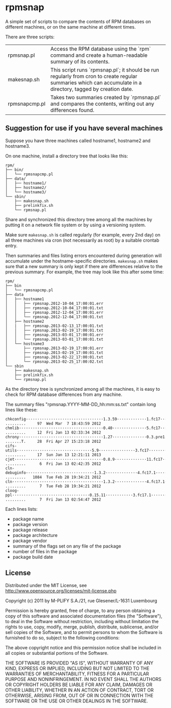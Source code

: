 rpmsnap
=======

A simple set of scripts to compare the contents of RPM databases on different machines, or 
on the same machine at different times.

There are three scripts:

<table>

<tr>
<td>rpmsnap.pl</td>
<td>Access the RPM database using the `rpm` command and create a human-readable summary of its contents.</td>
</tr>

<tr>
<td>makesnap.sh</td>
<td>This script runs `rpmsnap.pl`; it should be run regularly from cron to create regular summaries which can 
accumulate in a directory, tagged by creation date.</td>
</tr>

<tr>
<td>rpmsnapcmp.pl</td>
<td>Takes two summaries created by `rpmsnap.pl` and compares the contents, writing out any differences found.</td>
</tr>

</table>

Suggestion for use if you have several machines
-----------------------------------------------

Suppose you have three machines called hostname1, hostname2 and hostname3. 

On one machine, install a directory tree that looks like this:

    rpm/
    ├── bin/
    │   └── rpmsnapcmp.pl
    ├── data/
    │   ├── hostname1/
    │   ├── hostname2/
    │   └── hostname3/
    └── sbin/
        ├── makesnap.sh
        ├── prelinkfix.sh
        └── rpmsnap.pl

Share and synchronized this directory tree among all the machines by putting it on a network file
system or by using a versioning system.

Make sure `makesnap.sh` is called regularly (for example, every 2nd day) on all three machines
via cron (not necessarily as root) by a suitable crontab entry.

Then summaries and files listing errors encountered during generation will accumulate under the
hostname-specific directories. `makesnap.sh` makes sure that a new summary is only kept 
if there are differences relative to the previous summary. For example, the tree may look like this
after some time:

    rpm/
    ├── bin
    │   └── rpmsnapcmp.pl
    ├── data
    │   ├── hostname1
    │   │   ├── rpmsnap.2012-10-04_17:00:01.err
    │   │   ├── rpmsnap.2012-10-04_17:00:01.txt
    │   │   ├── rpmsnap.2012-12-04_17:00:01.err
    │   │   └── rpmsnap.2012-12-04_17:00:01.txt
    │   ├── hostname2
    │   |   ├── rpmsnap.2013-02-13_17:00:01.txt
    │   │   ├── rpmsnap.2013-02-19_17:00:01.txt
    │   │   ├── rpmsnap.2013-03-01_17:00:01.err
    │   │   └── rpmsnap.2013-03-01_17:00:01.txt   
    │   └── hostname3
    │       ├── rpmsnap.2013-02-19_17:00:01.err
    │       ├── rpmsnap.2013-02-19_17:00:01.txt
    │       ├── rpmsnap.2013-02-22_17:00:01.txt
    │       └── rpmsnap.2013-02-25_17:00:02.txt
    └── sbin
        ├── makesnap.sh
        ├── prelinkfix.sh
        └── rpmsnap.pl

As the directory tree is synchronized among all the machines, it is easy to check for RPM database
differences from any machine.

The summary files "rpmsnap.YYYY-MM-DD_hh:mm:ss.txt" contain long lines like these:

    chkconfig··································1.3.59·············1.fc17·························x86_64···Fedora·Project····:        .........     97  Wed Mar  7 18:43:59 2012
    chmlib·····································0.40···············5.fc17·························x86_64···Fedora·Project····:        .........     12  Fri Jan 13 02:33:34 2012
    chrony·····································1.27···············0.3.pre1.fc17··················x86_64···Fedora·Project····:        .......T.     28  Fri Apr 27 15:23:18 2012
    cifs-utils·································5.9················3.fc17·························x86_64···Fedora·Project····:        .........     17  Sun Jan 13 12:21:11 2013
    cjet·······································0.8.9··············11.fc17························x86_64···Fedora·Project····:        .........      6  Fri Jan 13 02:42:35 2012
    cln-debuginfo······························1.3.2··············4.fc17.1·······················x86_64···Fedora·Project····:        .........   1084  Tue Feb 28 19:34:21 2012
    cln········································1.3.2··············4.fc17.1·······················x86_64···Fedora·Project····:        .........      7  Tue Feb 28 19:34:21 2012
    cloog-ppl··································0.15.11············3.fc17.1·······················x86_64···Fedora·Project····:        .........      7  Fri Jan 13 02:54:47 2012
    
Each lines lists: 

   - package name
   - package version
   - package release
   - package architecture
   - package vendor
   - summary of the flags set on any file of the package
   - number of files in the package 
   - package build date

License
-------

Distributed under the MIT License, see http://www.opensource.org/licenses/mit-license.php

Copyright (c) 2011 by M-PLIFY S.A./21, rue Glesener/L-1631 Luxembourg
 
Permission is hereby granted, free of charge, to any person obtaining a copy
of this software and associated documentation files (the "Software"), to deal
in the Software without restriction, including without limitation the rights
to use, copy, modify, merge, publish, distribute, sublicense, and/or sell
copies of the Software, and to permit persons to whom the Software is
furnished to do so, subject to the following conditions:
 
The above copyright notice and this permission notice shall be included in
all copies or substantial portions of the Software.
 
THE SOFTWARE IS PROVIDED "AS IS", WITHOUT WARRANTY OF ANY KIND, EXPRESS OR
IMPLIED, INCLUDING BUT NOT LIMITED TO THE WARRANTIES OF MERCHANTABILITY,
FITNESS FOR A PARTICULAR PURPOSE AND NONINFRINGEMENT. IN NO EVENT SHALL THE
AUTHORS OR COPYRIGHT HOLDERS BE LIABLE FOR ANY CLAIM, DAMAGES OR OTHER
LIABILITY, WHETHER IN AN ACTION OF CONTRACT, TORT OR OTHERWISE, ARISING FROM,
OUT OF OR IN CONNECTION WITH THE SOFTWARE OR THE USE OR OTHER DEALINGS IN
THE SOFTWARE.


